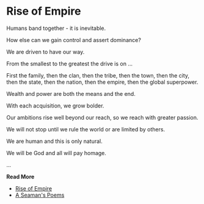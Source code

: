 # Rise of Empire

Humans band together - it is inevitable.

How else can we gain control and assert dominance?

We are driven to have our way.

From the smallest to the greatest the drive is on ...

First the family, then the clan, then the tribe, then the town, then the city, then the state, then the nation, then the empire, then the global superpower.

Wealth and power are both the means and the end.

With each acquisition, we grow bolder.

Our ambitions rise well beyond our reach, so we reach with greater passion.

We will not stop until we rule the world or are limited by others.

We are human and this is only natural.

We will be God and all will pay homage.


...

**Read More**

* [Rise of Empire](https://seamansguide.com/book/poem/RiseOfEmpire.md)
* [A Seaman's Poems](https://seamansguide.com/book/poem)

